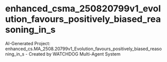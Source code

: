 # enhanced_csma_250820799v1_evolution_favours_positively_biased_reasoning_in_s
AI-Generated Project: enhanced_cs.MA_2508.20799v1_Evolution_favours_positively_biased_reasoning_in_s - Created by WATCHDOG Multi-Agent System

